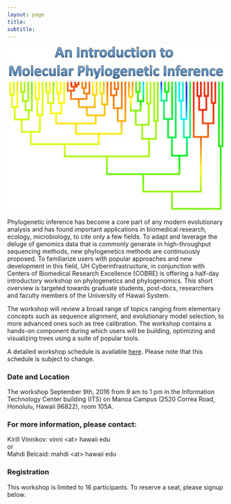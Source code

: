 ```yaml
---
layout: page
title: 
subtitle: 
---
```

<p align="center">
<img src="/img/workshops/phylogeny_logo.png" width="500">
</p>


Phylogenetic inference has become a core part of any modern
evolutionary analysis and has found important applications in
biomedical research, ecology, microbiology, to cite only a few
fields. To adapt and leverage the deluge of genomics data that is
commonly generate in high-throughput sequencing methods, new
phylogenetics methods are continuously proposed. To familiarize users
with popular approaches and new development in this field, UH
Cyberinfrastructure, in conjunction with Centers of Biomedical
Research Excellence (COBRE) is offering a half-day introductory
workshop on phylogenetics and phylogenomics. This short overview is
targeted towards graduate students, post-docs, researchers and faculty
members of the University of Hawaii System.

The workshop will review a broad range of topics ranging from
elementary concepts such as sequence alignment, and evolutionary model
selection, to more advanced ones such as tree calibration. The
workshop contains a hands-on component during which users will be
building, optimizing and visualizing trees using a suite of popular
tools.

A detailed workshop schedule is available [here](https://www.dropbox.com/s/9nobek34rcbkcvp/PHYLOGENY_WORKSHOP_SCHEDULE.docx?dl=0 "Workshop Schedule"). Please note that this schedule is subject to change.


### Date and Location

The workshop September 9th, 2016 from 9 am to 1 pm in the Information Technology Center building (ITS) on Manoa Campus (2520 Correa Road, Honolulu, Hawaii 96822), room 105A.

### For more information, please contact: 

Kirill Vinnikov: vinni \<at\> hawaii edu <br/>
or <br/>
Mahdi Belcaid: mahdi \<at\> hawaii  edu

### Registration

This workshop is limited to 16 participants. To reserve a seat, please signup below.

<div class="cognito">
<script src="https://services.cognitoforms.com/s/lsYMFXl4X06ptGHB72ODFA"></script>
<script>Cognito.load("forms", { id: "1" });</script>
</div>


